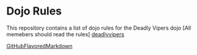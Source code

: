 Dojo Rules
==========

This repository contains a list of dojo rules for the Deadly Vipers dojo
[All memebers should read the rules]
[deadlyvipers](https://github.com/deadlyvipers)

[GitHubFlavoredMarkdown](https:help.github.comarticles/getting-started-with-writing-and-formatting-on-github)
